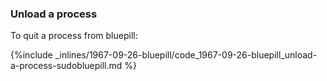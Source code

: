 <!-- post: -->


### Unload a process

To quit a process from bluepill:



{%include _inlines/1967-09-26-bluepill/code_1967-09-26-bluepill_unload-a-process-sudobluepill.md %}






